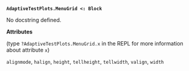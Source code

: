 **`AdaptiveTestPlots.MenuGrid <: Block`**

No docstring defined.

**Attributes**

(type `?AdaptiveTestPlots.MenuGrid.x` in the REPL for more information about attribute `x`)

`alignmode`, `halign`, `height`, `tellheight`, `tellwidth`, `valign`, `width`
